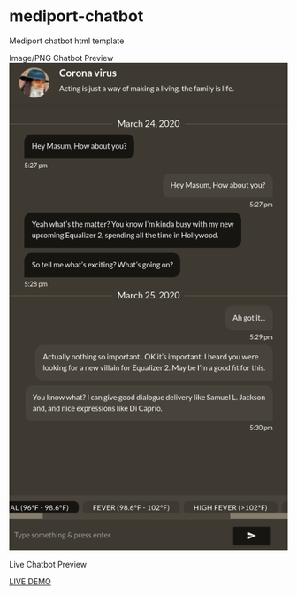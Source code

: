 # mediport-chatbot
Mediport chatbot html template

Image/PNG Chatbot Preview
![Mediport Chatbot](https://raw.githubusercontent.com/iitsuraj/mediport-chatbot/master/Mediport-Chatbot.png "Mediport Chatbot")

Live Chatbot Preview

[LIVE DEMO](https://iitsuraj.github.io/mediport-chatbot/ "LIVE DEMO")
